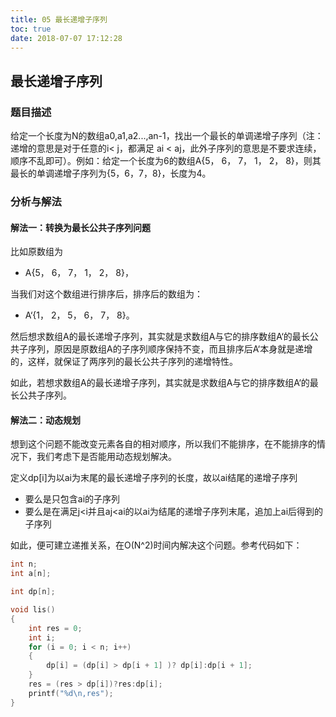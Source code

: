 ```yaml
---
title: 05 最长递增子序列
toc: true
date: 2018-07-07 17:12:28
---
```

## 最长递增子序列

### 题目描述

给定一个长度为N的数组a0,a1,a2...,an-1，找出一个最长的单调递增子序列（注：递增的意思是对于任意的i< j，都满足 ai < aj，此外子序列的意思是不要求连续，顺序不乱即可）。例如：给定一个长度为6的数组A{5， 6， 7， 1， 2， 8}，则其最长的单调递增子序列为{5，6，7，8}，长度为4。

### 分析与解法

#### 解法一：转换为最长公共子序列问题

比如原数组为
 - A{5， 6， 7， 1， 2， 8}，
 
当我们对这个数组进行排序后，排序后的数组为：
 - A‘{1， 2， 5， 6， 7， 8}。
 
然后想求数组A的最长递增子序列，其实就是求数组A与它的排序数组A‘的最长公共子序列，原因是原数组A的子序列顺序保持不变，而且排序后A‘本身就是递增的，这样，就保证了两序列的最长公共子序列的递增特性。

如此，若想求数组A的最长递增子序列，其实就是求数组A与它的排序数组A‘的最长公共子序列。

#### 解法二：动态规划

想到这个问题不能改变元素各自的相对顺序，所以我们不能排序，在不能排序的情况下，我们考虑下是否能用动态规划解决。

定义dp[i]为以ai为末尾的最长递增子序列的长度，故以ai结尾的递增子序列
 - 要么是只包含ai的子序列
 - 要么是在满足j<i并且aj<ai的以ai为结尾的递增子序列末尾，追加上ai后得到的子序列
 
如此，便可建立递推关系，在O(N^2)时间内解决这个问题。参考代码如下：
```c
int n;
int a[n];

int dp[n];

void lis()
{
	int res = 0;
	int i;
	for (i = 0; i < n; i++)
	{
		dp[i] = (dp[i] > dp[i + 1] )? dp[i]:dp[i + 1];
	}
	res = (res > dp[i])?res:dp[i];
	printf("%d\n,res");
}
```

